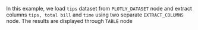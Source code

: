 In this example, we load `tips` dataset from `PLOTLY_DATASET` node and extract columns `tips, total bill` and `time` using two separate `EXTRACT_COLUMNS` node. The results are displayed through `TABLE` node